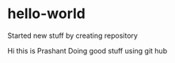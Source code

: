 # hello-world
Started new stuff by creating repository

Hi this is Prashant
Doing good stuff using git hub

